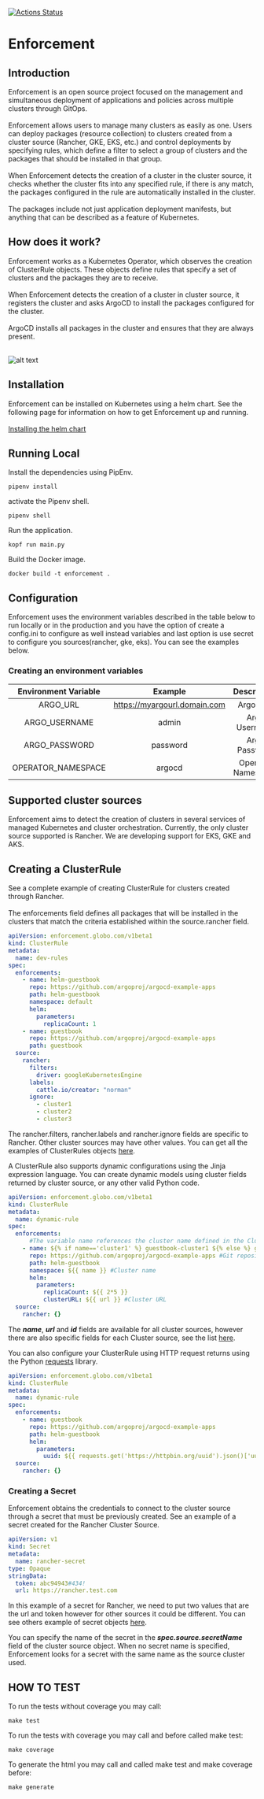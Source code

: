 [![Actions Status](https://github.com/globocom/enforcement/workflows/build/badge.svg)](https://github.com/{owner}/{repo}/actions)

# Enforcement
## Introduction
Enforcement is an open source project focused on the management and simultaneous deployment of applications and policies across multiple clusters through GitOps.
\
\
Enforcement allows users to manage many clusters as easily as one. Users can deploy packages (resource collection) to clusters created from a cluster source (Rancher, GKE, EKS, etc.) and control deployments by specifying rules, which define a filter to select a group of clusters and the packages that should be installed in that group.
\
\
When Enforcement detects the creation of a cluster in the cluster source, it checks whether the cluster fits into any specified rule, if there is any match, the packages configured in the rule are automatically installed in the cluster.
\
\
The packages include not just application deployment manifests, but anything that can be described as a feature of Kubernetes.

## How does it work?

Enforcement works as a Kubernetes Operator, which observes the creation of ClusterRule objects. These objects define rules that specify a set of clusters and the packages they are to receive.
\
\
When Enforcement detects the creation of a cluster in cluster source, it registers the cluster and asks ArgoCD to install the packages configured for the cluster.
\
\
ArgoCD installs all packages in the cluster and ensures that they are always present.

\
![alt text](https://raw.githubusercontent.com/globocom/enforcement-service/master/architecture.png)

## Installation 

Enforcement can be installed on Kubernetes using a helm chart. See the following page for information on how to get Enforcement up and running.
\
\
[Installing the helm chart](https://github.com/globocom/charts/tree/master/sources/enforcement)

## Running Local 
Install the dependencies using PipEnv. 

```shell
pipenv install 
```
activate the Pipenv shell. 

```shell
pipenv shell
```
Run the application. 
```shell
kopf run main.py
```
Build the Docker image. 
```shell
docker build -t enforcement . 
```
## Configuration 
Enforcement uses the environment variables described in the table below to run locally or in the production and you have
the option of create a config.ini to configure as well instead variables and last option is use secret to configure you 
sources(rancher, gke, eks). You can see the examples below. 

### Creating an environment variables
 Environment Variable |      Example     |          Description         |
|:--------------------:|:----------------:|:----------------------------:|
 | ARGO_URL                   | https://myargourl.domain.com                  | Argo URL          |
| ARGO_USERNAME              | admin                                         | Argo Username            |
| ARGO_PASSWORD              | password                                      | Argo Password            |
| OPERATOR_NAMESPACE              | argocd                                      | Operator Namespace            |

## Supported cluster sources
Enforcement aims to detect the creation of clusters in several services of managed Kubernetes and cluster orchestration. Currently, the only cluster source supported is Rancher. We are developing support for EKS, GKE and AKS.

## Creating a ClusterRule
See a complete example of creating ClusterRule for clusters created through Rancher.
\
\
The enforcements field defines all packages that will be installed in the clusters that match the criteria established within the source.rancher field. 

```yaml
apiVersion: enforcement.globo.com/v1beta1
kind: ClusterRule
metadata:
  name: dev-rules
spec:
  enforcements:
    - name: helm-guestbook
      repo: https://github.com/argoproj/argocd-example-apps
      path: helm-guestbook
      namespace: default
      helm:
        parameters:
          replicaCount: 1
    - name: guestbook
      repo: https://github.com/argoproj/argocd-example-apps
      path: guestbook
  source:
    rancher:
      filters:
        driver: googleKubernetesEngine
      labels:
        cattle.io/creator: "norman"
      ignore:
        - cluster1
        - cluster2
        - cluster3
```
The rancher.filters, rancher.labels and rancher.ignore fields are specific to Rancher. Other cluster sources may have other values. You can get all the examples of ClusterRules objects [here](https://github.com/globocom/enforcement-service/tree/master/examples/sourcers).

A ClusterRule also supports dynamic configurations using the Jinja expression language. You can create dynamic models 
using cluster fields returned by cluster source, or any other valid Python code.

```yaml
apiVersion: enforcement.globo.com/v1beta1
kind: ClusterRule
metadata:
  name: dynamic-rule
spec:
  enforcements: 
      #The variable name references the cluster name defined in the Cluster source.
    - name: ${% if name=='cluster1' %} guestbook-cluster1 ${% else %} guestbook-other ${% endif %} 
      repo: https://github.com/argoproj/argocd-example-apps #Git repository
      path: helm-guestbook 
      namespace: ${{ name }} #Cluster name
      helm:
        parameters: 
          replicaCount: ${{ 2*5 }}
          clusterURL: ${{ url }} #Cluster URL
  source:
    rancher: {}
```
The ***name***, ***url*** and ***id*** fields are available for all cluster sources, however there are also specific fields for each 
Cluster source, see the list [here](https://github.com/globocom/enforcement-service/tree/master/examples/dynamic).

You can also configure your ClusterRule using HTTP request returns using the Python [requests](https://docs.python-requests.org/en/master/) library.

```yaml
apiVersion: enforcement.globo.com/v1beta1
kind: ClusterRule
metadata:
  name: dynamic-rule
spec:
  enforcements: 
    - name: guestbook
      repo: https://github.com/argoproj/argocd-example-apps 
      path: helm-guestbook 
      helm:
        parameters: 
          uuid: ${{ requests.get('https://httpbin.org/uuid').json()['uuid'] }}
  source:
    rancher: {}
```

### Creating a Secret

Enforcement obtains the credentials to connect to the cluster source through a secret that must be previously created.
See an example of a secret created for the Rancher Cluster Source. 

```yaml
apiVersion: v1
kind: Secret
metadata:
  name: rancher-secret
type: Opaque
stringData:
  token: abc94943#434!
  url: https://rancher.test.com
``` 

In this example of a secret for Rancher, we need to put two values that are the url and token however for other sources 
it could be different. You can see others example of secret objects [here](https://github.com/globocom/enforcement-service/tree/master/examples/secrets). 

You can specify the name of the secret in the ***spec.source.secretName*** field of the cluster source object. When no secret name is specified, Enforcement looks for a secret with the same name as the source cluster used.

## HOW TO TEST
To run the tests without coverage you may call: 
  ```shell
  make test
  ```

To run the tests with coverage you may call and before called make test: 
  ```shell
  make coverage 
  ```

To generate the html you may call and called make test and make coverage before: 
  ```shell
  make generate
  ```  
